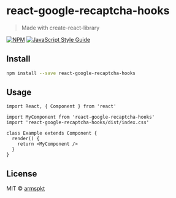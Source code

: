 # react-google-recaptcha-hooks

> Made with create-react-library

[![NPM](https://img.shields.io/npm/v/react-google-recaptcha-hooks.svg)](https://www.npmjs.com/package/react-google-recaptcha-hooks) [![JavaScript Style Guide](https://img.shields.io/badge/code_style-standard-brightgreen.svg)](https://standardjs.com)

## Install

```bash
npm install --save react-google-recaptcha-hooks
```

## Usage

```tsx
import React, { Component } from 'react'

import MyComponent from 'react-google-recaptcha-hooks'
import 'react-google-recaptcha-hooks/dist/index.css'

class Example extends Component {
  render() {
    return <MyComponent />
  }
}
```

## License

MIT © [armspkt](https://github.com/armspkt)
